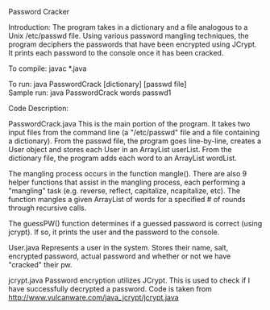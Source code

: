 Password Cracker

Introduction:
The program takes in a dictionary and a file analogous to a Unix /etc/passwd file. Using various password mangling techniques, the program deciphers the passwords that have been encrypted using JCrypt. It prints each password to the console once it has been cracked. 

To compile:
javac *.java

To run:
java PasswordCrack [dictionary] [passwd file]<br>
Sample run: java PasswordCrack words passwd1

Code Description:

PasswordCrack.java
This is the main portion of the program. It takes two
input files from the command line (a "/etc/passwd" file and a file containing a
dictionary). From the passwd file, the program goes line-by-line, creates a User 
object and stores each User in an ArrayList userList. From the dictionary file,
the program adds each word to an ArrayList<String> wordList.

The mangling process occurs in the function mangle(). There are also 9 helper 
functions that assist in the mangling process, each performing a "mangling"
task (e.g. reverse, reflect, capitalize, ncapitalize, etc). The function mangles
a given ArrayList<String> of words for a specified # of rounds through recursive
calls.

The guessPW() function determines if a guessed password is correct (using jcrypt). 
If so, it prints the user and the password to the console.

User.java
Represents a user in the system. Stores their name, salt, encrypted
password, actual password and whether or not we have "cracked" their pw.

jcrypt.java 
Password encryption utilizes JCrypt. This is used to check if I have successfully decrypted a password. Code is taken from http://www.vulcanware.com/java_jcrypt/jcrypt.java
